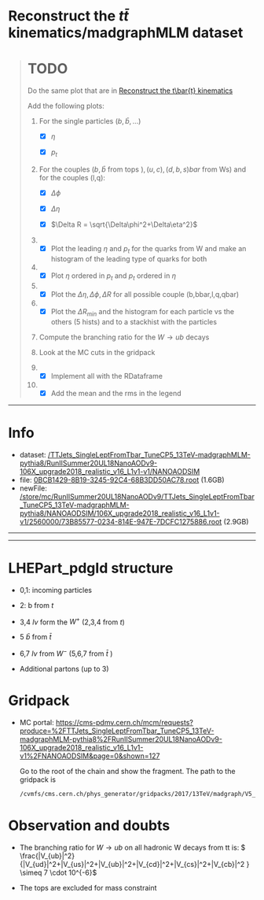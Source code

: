 # Reconstruct the $t\bar{t}$ kinematics/madgraphMLM dataset

> # TODO
> 
> Do the same plot that are in [Reconstruct the t\bar{t} kinematics](../README.md)
> 
> Add the following plots:
> 
> 1. For the single particles ($b,\bar{b},...$)
>    
>    - [x] $\eta$
>    
>    - [x] $p_t$
> 
> 2. For the couples $(b,\bar{b}$  from tops $),(u,c),(d,b,s)bar$ from Ws) and for the couples (l,q):
>    
>    - [x] $\Delta \phi$
>    
>    - [x] $\Delta \eta$
>    
>    - [x] $\Delta R = \sqrt{\Delta\phi^2+\Delta\eta^2}$
> 
> 3. - [x] Plot the leading $\eta$ and $p_t$ for the quarks from W and make an histogram of the leading type of quarks for both
> 
> 4. - [x] Plot $\eta$ ordered in $p_{t}$ and $p_t$ ordered in $\eta$
> 
> 5. - [x] Plot the $\Delta \eta, \Delta \phi, \Delta R$ for all possible couple (b,bbar,l,q,qbar)
> 
> 6. - [x] Plot the $\Delta R_{min}$ and the histogram for each particle vs the others (5 hists) and to a stackhist with the particles
> 
> 7. Compute the branching ratio for the $W\to ub$ decays
> 
> 8. Look at the MC cuts in the gridpack
> 
> 9. - [x] Implement all with the RDataframe
> 
> 10. - [x] Add the mean and the rms in the legend

--- 

# Info

- dataset: [/TTJets_SingleLeptFromTbar_TuneCP5_13TeV-madgraphMLM-pythia8/RunIISummer20UL18NanoAODv9-106X_upgrade2018_realistic_v16_L1v1-v1/NANOAODSIM](https://cmsweb.cern.ch/das/request?input=dataset%3D%2FTTJets_SingleLeptFromTbar_TuneCP5_13TeV-madgraphMLM-pythia8%2FRunIISummer20UL18NanoAODv9-106X_upgrade2018_realistic_v16_L1v1-v1%2FNANOAODSIM&instance=prod/global)
- file: [0BCB1429-8B19-3245-92C4-68B3DD50AC78.root](https://cmsweb.cern.ch/das/request?input=file%3D%2Fstore%2Fmc%2FRunIISummer20UL18NanoAODv9%2FTTJets_SingleLeptFromTbar_TuneCP5_13TeV-madgraphMLM-pythia8%2FNANOAODSIM%2F106X_upgrade2018_realistic_v16_L1v1-v1%2F2560000%2F0BCB1429-8B19-3245-92C4-68B3DD50AC78.root&instance=prod/global) (1.6GB)
- newFile: [/store/mc/RunIISummer20UL18NanoAODv9/TTJets_SingleLeptFromTbar_TuneCP5_13TeV-madgraphMLM-pythia8/NANOAODSIM/106X_upgrade2018_realistic_v16_L1v1-v1/2560000/73B85577-0234-814E-947E-7DCFC1275886.root](https://cmsweb.cern.ch/das/request?input=file%3D%2Fstore%2Fmc%2FRunIISummer20UL18NanoAODv9%2FTTJets_SingleLeptFromTbar_TuneCP5_13TeV-madgraphMLM-pythia8%2FNANOAODSIM%2F106X_upgrade2018_realistic_v16_L1v1-v1%2F2560000%2F73B85577-0234-814E-947E-7DCFC1275886.root&instance=prod/global) (2.9GB)

---

---

# LHEPart_pdgId structure

- 0,1: incoming particles

- 2: b from $t$

- 3,4 $l\nu$ form the $W^+$  (2,3,4 from $t$)

- 5 $\bar{b}$ from $\bar{t}$ 

- 6,7 $l\nu$ from $W^-$  (5,6,7 from $\bar{t}$ )

- Additional partons (up to 3)

# Gridpack

- MC portal: https://cms-pdmv.cern.ch/mcm/requests?produce=%2FTTJets_SingleLeptFromTbar_TuneCP5_13TeV-madgraphMLM-pythia8%2FRunIISummer20UL18NanoAODv9-106X_upgrade2018_realistic_v16_L1v1-v1%2FNANOAODSIM&page=0&shown=127
  
  Go to the root of the chain and show the fragment. The path to the gridpack is
  
  ```bash
  /cvmfs/cms.cern.ch/phys_generator/gridpacks/2017/13TeV/madgraph/V5_2.7.3/tt0123j_1l_tbar_5f_ckm_LO_MLM/tt0123j_1l_tbar_5f_ckm_LO_MLM_slc7_amd64_gcc700_CMSSW_10_6_19_tarball.tar.xz
  ```

# Observation and doubts

- The branching ratio for $W \to ub$ on all hadronic W decays from tt is: $ \frac{|V_{ub}|^2}{|V_{ud}|^2+|V_{us}|^2+|V_{ub}|^2+|V_{cd}|^2+|V_{cs}|^2+|V_{cb}|^2   } \simeq 7 \cdot 10^{-6}$ 

- The tops are excluded for mass constraint
